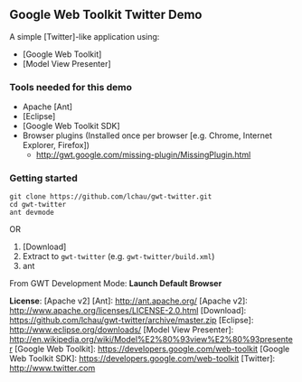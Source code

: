 Google Web Toolkit Twitter Demo
--

A simple [Twitter]-like application using:

 * [Google Web Toolkit]
 * [Model View Presenter]

### Tools needed for this demo
 * Apache [Ant]
 * [Eclipse]
  * [Google Web Toolkit SDK]
  * Browser plugins (Installed once per browser [e.g. Chrome, Internet Explorer, Firefox])
     * http://gwt.google.com/missing-plugin/MissingPlugin.html

### Getting started

```
git clone https://github.com/lchau/gwt-twitter.git
cd gwt-twitter
ant devmode
```
OR

 1. [Download]
 2. Extract to `gwt-twitter` (e.g. `gwt-twitter/build.xml`)
 3. ant


From GWT Development Mode: __Launch Default Browser__

__License__: [Apache v2]
  [Ant]: http://ant.apache.org/
  [Apache v2]: http://www.apache.org/licenses/LICENSE-2.0.html
  [Download]: https://github.com/lchau/gwt-twitter/archive/master.zip
  [Eclipse]: http://www.eclipse.org/downloads/
  [Model View Presenter]: http://en.wikipedia.org/wiki/Model%E2%80%93view%E2%80%93presenter
  [Google Web Toolkit]: https://developers.google.com/web-toolkit
  [Google Web Toolkit SDK]: https://developers.google.com/web-toolkit
  [Twitter]: http://www.twitter.com